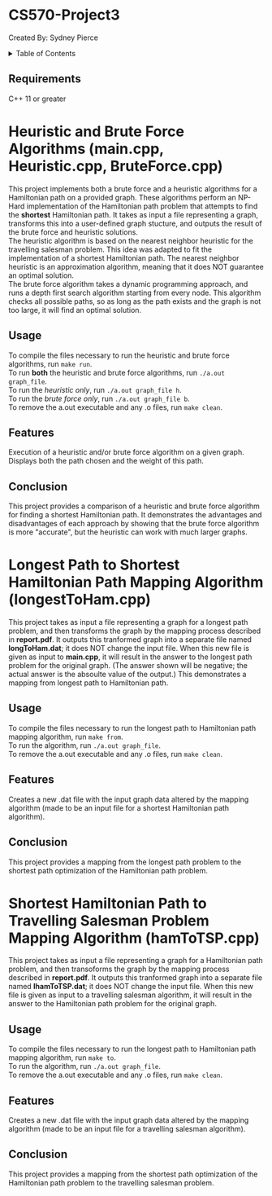 # CS570-Project3
Created By: Sydney Pierce

<!-- TABLE OF CONTENTS -->
<details>
  <summary>Table of Contents</summary>
  <ol>
    <li><a href="#requirements">Requirements</a></li>
    <li>
      <a href="#heuristic-and-brute-force">Heuristic and Brute Force Algorithms</a>
      <ul>
        <li><a href="#usage1">Usage</a></li>
        <li><a href="#features1">Usage</a></li>
        <li><a href="#conclusion1">Usage</a></li>
      </ul>
    </li>
    <li>
      <a href="#longest">Longest Path to Shortest Hamiltonian Path Mapping Algorithm</a>
      <ul>
        <li><a href="#usage2">Usage</a></li>
        <li><a href="#features2">Usage</a></li>
        <li><a href="#conclusion2">Usage</a></li>
      </ul>
    </li>
    <li>
      <a href="#tsp">Shortest Hamiltonian Path to Travelling Salesman Problem Mapping Algorithm</a>
      <ul>
        <li><a href="#usage2">Usage</a></li>
        <li><a href="#features2">Usage</a></li>
        <li><a href="#conclusion2">Usage</a></li>
      </ul>
    </li>
  </ol>
</details>

<!-- REQUIREMENTS -->
## Requirements
C++ 11 or greater

<!-- HEURISTIC AND BRUTE FORCE -->
# Heuristic and Brute Force Algorithms (main.cpp, Heuristic.cpp, BruteForce.cpp)
This project implements both a brute force and a heuristic algorithms for a Hamiltonian path on a provided graph. These algorithms perform an NP-Hard implementation of the Hamiltonian path problem that attempts to find the **shortest** Hamiltonian path. It takes as input a file representing a graph, transforms this into a user-defined graph stucture, and outputs the result of the brute force and heuristic solutions.  
The heuristic algorithm is based on the nearest neighbor heuristic for the travelling salesman problem. This idea was adapted to fit the implementation of a shortest Hamiltonian path. The nearest neighbor heuristic is an approximation algorithm, meaning that it does NOT guarantee an optimal solution.  
The brute force algorithm takes a dynamic programming approach, and runs a depth first search algorithm starting from every node. This algorithm checks all possible paths, so as long as the path exists and the graph is not too large, it will find an optimal solution.

<!-- USAGE1 -->
## Usage
To compile the files necessary to run the heuristic and brute force algorithms, run `make run`.  
To run **both** the heuristic and brute force algorithms, run `./a.out graph_file`.  
To run the *heuristic only*, run `./a.out graph_file h`.  
To run the *brute force only*, run `./a.out graph_file b`.  
To remove the a.out executable and any .o files, run `make clean`.

<!-- FEATURES1 -->
## Features
Execution of a heuristic and/or brute force algorithm on a given graph.  
Displays both the path chosen and the weight of this path.

<!-- CONCLUSION1 -->
## Conclusion
This project provides a comparison of a heuristic and brute force algorithm for finding a shortest Hamiltonian path. It demonstrates the advantages and disadvantages of each approach by showing that the brute force algorithm is more "accurate", but the heuristic can work with much larger graphs.


<!-- LONGEST -->
# Longest Path to Shortest Hamiltonian Path Mapping Algorithm (longestToHam.cpp)
This project takes as input a file representing a graph for a longest path problem, and then transforms the graph by the mapping process described in **report.pdf**. It outputs this tranformed graph into a separate file named **longToHam.dat**; it does NOT change the input file. When this new file is given as input to **main.cpp**, it will result in the answer to the longest path problem for the original graph. (The answer shown will be negative; the actual answer is the absoulte value of the output.) This demonstrates a mapping from longest path to Hamiltonian path.

<!-- USAGE2 -->
## Usage
To compile the files necessary to run the longest path to Hamiltonian path mapping algorithm, run `make from`.  
To run the algorithm, run `./a.out graph_file`.  
To remove the a.out executable and any .o files, run `make clean`.

<!-- FEATURES2 -->
## Features
Creates a new .dat file with the input graph data altered by the mapping algorithm (made to be an input file for a shortest Hamiltonian path algorithm).

<!-- CONCLUSION2 -->
## Conclusion
This project provides a mapping from the longest path problem to the shortest path optimization of the Hamiltonian path problem. 


<!-- TSP -->
# Shortest Hamiltonian Path to Travelling Salesman Problem Mapping Algorithm (hamToTSP.cpp)
This project takes as input a file representing a graph for a Hamiltonian path problem, and then transoforms the graph by the mapping process described in **report.pdf**. It outputs this tranformed graph into a separate file named **lhamToTSP.dat**; it does NOT change the input file. When this new file is given as input to a travelling salesman algorithm, it will result in the answer to the Hamiltonian path problem for the original graph.

<!-- USAGE3 -->
## Usage
To compile the files necessary to run the longest path to Hamiltonian path mapping algorithm, run `make to`.  
To run the algorithm, run `./a.out graph_file`.  
To remove the a.out executable and any .o files, run `make clean`.  

<!-- FEATURES3 -->
## Features
Creates a new .dat file with the input graph data altered by the mapping algorithm (made to be an input file for a travelling salesman algorithm).

<!-- CONCLUSION3 -->
## Conclusion
This project provides a mapping from the shortest path optimization of the Hamiltonian path problem to the travelling salesman problem. 
